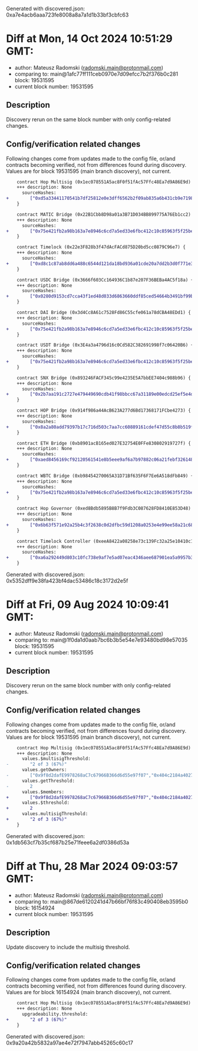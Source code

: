 Generated with discovered.json: 0xa7e4acb6aaa723fe8008a8a7a1d1b33bf3cbfc63

# Diff at Mon, 14 Oct 2024 10:51:29 GMT:

- author: Mateusz Radomski (<radomski.main@protonmail.com>)
- comparing to: main@1afc77ff111ceb0970e7d09efcc7b2f376b0c281 block: 19531595
- current block number: 19531595

## Description

Discovery rerun on the same block number with only config-related changes.

## Config/verification related changes

Following changes come from updates made to the config file,
or/and contracts becoming verified, not from differences found during
discovery. Values are for block 19531595 (main branch discovery), not current.

```diff
    contract Hop Multisig (0x1ec078551A5ac8F0f51fAc57Ffc48Ea7d9A86E9d) {
    +++ description: None
      sourceHashes:
+        ["0xd5a33441170541b7df25812e0e3dff6562b2f09ab835a6b431cb9e7198a47605","0x263aadde480629cd3ca5704cc7d4e7df809d437e68f8d9864039801ddf820367"]
    }
```

```diff
    contract MATIC Bridge (0x22B1Cbb8D98a01a3B71D034BB899775A76Eb1cc2) {
    +++ description: None
      sourceHashes:
+        ["0x75e421fb2a98b163a7e8946c6cd7a5ed33e6fbc412c10c85963f5f25be17f56c"]
    }
```

```diff
    contract Timelock (0x22e3F828b3f47dAcFACd875D20bd5cc0879C96e7) {
    +++ description: None
      sourceHashes:
+        ["0xd8c1c87ab8dd6a488c6544d121da18bd936a01cde20a7dd2b3d0f771e376fe37"]
    }
```

```diff
    contract USDC Bridge (0x3666f603Cc164936C1b87e207F36BEBa4AC5f18a) {
    +++ description: None
      sourceHashes:
+        ["0x0280d9153cd7cca43f1ed48d033d6863660ddf85ced54664b3491bf99b2af313"]
    }
```

```diff
    contract DAI Bridge (0x3d4Cc8A61c7528Fd86C55cfe061a78dCBA48EDd1) {
    +++ description: None
      sourceHashes:
+        ["0x75e421fb2a98b163a7e8946c6cd7a5ed33e6fbc412c10c85963f5f25be17f56c"]
    }
```

```diff
    contract USDT Bridge (0x3E4a3a4796d16c0Cd582C382691998f7c06420B6) {
    +++ description: None
      sourceHashes:
+        ["0x75e421fb2a98b163a7e8946c6cd7a5ed33e6fbc412c10c85963f5f25be17f56c"]
    }
```

```diff
    contract SNX Bridge (0x893246FACF345c99e4235E5A7bbEE7404c988b96) {
    +++ description: None
      sourceHashes:
+        ["0x2b7aa191c2727e479449690cdb41f98bbcc67a31189e00edcd25ef5e4d272224"]
    }
```

```diff
    contract HOP Bridge (0x914f986a44AcB623A277d6Bd17368171FCbe4273) {
    +++ description: None
      sourceHashes:
+        ["0x8a2a80add79397b17c716d503c7aa7cc60889161cdef47d55c8b8b519f5b90d7"]
    }
```

```diff
    contract ETH Bridge (0xb8901acB165ed027E32754E0FFe830802919727f) {
    +++ description: None
      sourceHashes:
+        ["0xaed8456169cf92120561541e8b5eee9af6a7b97882c06a21febf326148a53bc3"]
    }
```

```diff
    contract WBTC Bridge (0xb98454270065A31D71Bf635F6F7Ee6A518dFb849) {
    +++ description: None
      sourceHashes:
+        ["0x75e421fb2a98b163a7e8946c6cd7a5ed33e6fbc412c10c85963f5f25be17f56c"]
    }
```

```diff
    contract Hop Governor (0xed8Bdb5895B8B7f9Fdb3C087628FD8410E853D48) {
    +++ description: None
      sourceHashes:
+        ["0x6b63f571e92a25b4c3f2638c0d2dfbc59d1208a0253e4e99ee58a21c681621ba"]
    }
```

```diff
    contract Timelock Controller (0xeeA8422a08258e73c139Fc32a25e10410c14bd7a) {
    +++ description: None
      sourceHashes:
+        ["0xa6a292449d803c10fc738e9af7e5ad07eac4346aee687901ea5a9957b3ff4272"]
    }
```

Generated with discovered.json: 0x5352dff9e38fa423bf4dac53486c18c3172d2e5f

# Diff at Fri, 09 Aug 2024 10:09:41 GMT:

- author: Mateusz Radomski (<radomski.main@protonmail.com>)
- comparing to: main@1f0da1d0aab7bc6b3b5e54e7e93480bd98e57035 block: 19531595
- current block number: 19531595

## Description

Discovery rerun on the same block number with only config-related changes.

## Config/verification related changes

Following changes come from updates made to the config file,
or/and contracts becoming verified, not from differences found during
discovery. Values are for block 19531595 (main branch discovery), not current.

```diff
    contract Hop Multisig (0x1ec078551A5ac8F0f51fAc57Ffc48Ea7d9A86E9d) {
    +++ description: None
      values.$multisigThreshold:
-        "2 of 3 (67%)"
      values.getOwners:
-        ["0x9f8d2dafE9978268aC7c67966B366d6d55e97f07","0x404c2184a4027b0092C5877BC4599099cd63E62D","0xEb34e93f90fa76c865112F4596eAb65D6F0d2F62"]
      values.getThreshold:
-        2
      values.$members:
+        ["0x9f8d2dafE9978268aC7c67966B366d6d55e97f07","0x404c2184a4027b0092C5877BC4599099cd63E62D","0xEb34e93f90fa76c865112F4596eAb65D6F0d2F62"]
      values.$threshold:
+        2
      values.multisigThreshold:
+        "2 of 3 (67%)"
    }
```

Generated with discovered.json: 0x1db563cf7b35cf687b25e71feee6a2df0386d53a

# Diff at Thu, 28 Mar 2024 09:03:57 GMT:

- author: Mateusz Radomski (<radomski.main@protonmail.com>)
- comparing to: main@867de6120241d47b66bf76f83c490408eb3595b0 block: 16154924
- current block number: 19531595

## Description

Update discovery to include the multisig threshold.

## Config/verification related changes

Following changes come from updates made to the config file,
or/and contracts becoming verified, not from differences found during
discovery. Values are for block 16154924 (main branch discovery), not current.

```diff
    contract Hop Multisig (0x1ec078551A5ac8F0f51fAc57Ffc48Ea7d9A86E9d) {
    +++ description: None
      upgradeability.threshold:
+        "2 of 3 (67%)"
    }
```

Generated with discovered.json: 0x9a20a42b5832a97ae4e72f7947abb45265c60c17
